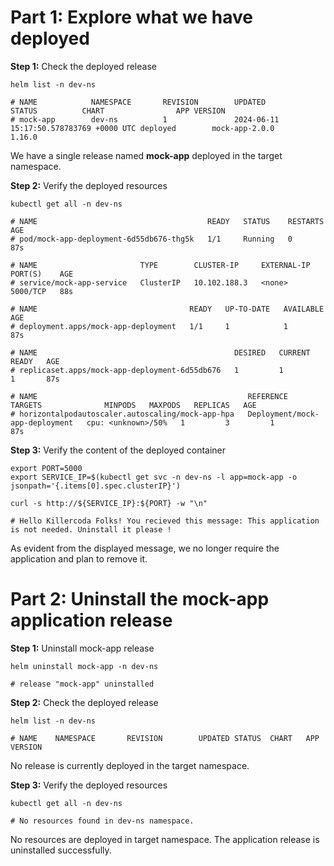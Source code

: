 # Part 1: Explore what we have deployed

**Step 1:** Check the deployed release
```shell
helm list -n dev-ns

# NAME            NAMESPACE       REVISION        UPDATED                                 STATUS          CHART                APP VERSION
# mock-app        dev-ns          1               2024-06-11 15:17:50.578783769 +0000 UTC deployed        mock-app-2.0.0       1.16.0
```

We have a single release named **mock-app** deployed in the target namespace.

**Step 2:** Verify the deployed resources
```shell
kubectl get all -n dev-ns

# NAME                                      READY   STATUS    RESTARTS   AGE
# pod/mock-app-deployment-6d55db676-thg5k   1/1     Running   0          87s

# NAME                       TYPE        CLUSTER-IP     EXTERNAL-IP   PORT(S)    AGE
# service/mock-app-service   ClusterIP   10.102.188.3   <none>        5000/TCP   88s

# NAME                                  READY   UP-TO-DATE   AVAILABLE   AGE
# deployment.apps/mock-app-deployment   1/1     1            1           87s

# NAME                                            DESIRED   CURRENT   READY   AGE
# replicaset.apps/mock-app-deployment-6d55db676   1         1         1       87s

# NAME                                               REFERENCE                        TARGETS              MINPODS   MAXPODS   REPLICAS   AGE
# horizontalpodautoscaler.autoscaling/mock-app-hpa   Deployment/mock-app-deployment   cpu: <unknown>/50%   1         3         1          87s
```

**Step 3:** Verify the content of the deployed container
```shell
export PORT=5000
export SERVICE_IP=$(kubectl get svc -n dev-ns -l app=mock-app -o jsonpath='{.items[0].spec.clusterIP}')
```
```shell
curl -s http://${SERVICE_IP}:${PORT} -w "\n"

# Hello Killercoda Folks! You recieved this message: This application is not needed. Uninstall it please !
```

As evident from the displayed message, we no longer require the application and plan to remove it.


# Part 2: Uninstall the mock-app application release

**Step 1:** Uninstall mock-app release
```shell
helm uninstall mock-app -n dev-ns

# release "mock-app" uninstalled
```

**Step 2:** Check the deployed release
```shell
helm list -n dev-ns

# NAME    NAMESPACE       REVISION        UPDATED STATUS  CHART   APP VERSION
```

No release is currently deployed in the target namespace.

**Step 3:** Verify the deployed resources
```shell
kubectl get all -n dev-ns

# No resources found in dev-ns namespace.
```

No resources are deployed in target namespace. The application release is uninstalled successfully.
